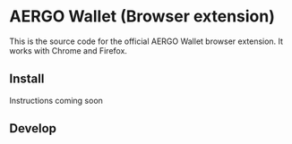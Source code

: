 # AERGO Wallet (Browser extension)

This is the source code for the official AERGO Wallet browser extension. It works with Chrome and Firefox.

## Install

Instructions coming soon

## Develop

